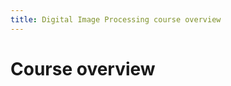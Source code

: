```yaml
---
title: Digital Image Processing course overview
---
```


# Course overview

<!-- TODO - Fancy cards to jump to modules -->
